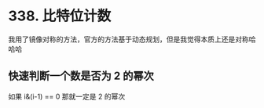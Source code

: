 # 338. 比特位计数
我用了镜像对称的方法，官方的方法基于动态规划，但是我觉得本质上还是对称哈哈哈

## 快速判断一个数是否为 2 的幂次
如果 i&(i-1) == 0 那就一定是 2 的幂次

